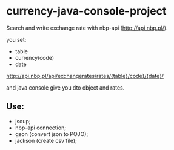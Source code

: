 
# currency-java-console-project

Search and write exchange rate with nbp-api (http://api.nbp.pl/).

you set:
 - table
 - currency(code)
 - date
 
 http://api.nbp.pl/api/exchangerates/rates/{table}/code}/{date}/
 
and java console give you dto object and rates.

## Use:

- jsoup;
- nbp-api connection;
- gson (convert json to POJO);
- jackson (create csv file);
